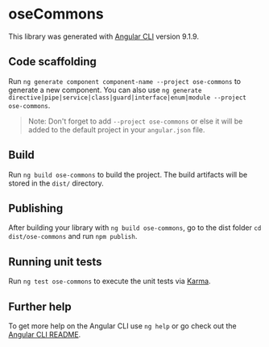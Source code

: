 # oseCommons

This library was generated with [Angular CLI](https://github.com/angular/angular-cli) version 9.1.9.

## Code scaffolding

Run `ng generate component component-name --project ose-commons` to generate a new component. You can also use `ng generate directive|pipe|service|class|guard|interface|enum|module --project ose-commons`.
> Note: Don't forget to add `--project ose-commons` or else it will be added to the default project in your `angular.json` file. 

## Build

Run `ng build ose-commons` to build the project. The build artifacts will be stored in the `dist/` directory.

## Publishing

After building your library with `ng build ose-commons`, go to the dist folder `cd dist/ose-commons` and run `npm publish`.

## Running unit tests

Run `ng test ose-commons` to execute the unit tests via [Karma](https://karma-runner.github.io).

## Further help

To get more help on the Angular CLI use `ng help` or go check out the [Angular CLI README](https://github.com/angular/angular-cli/blob/master/README.md).
